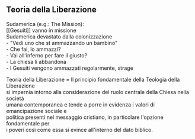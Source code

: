 ## Teoria della Liberazione  
Sudamerica (e.g.: The Mission):  
 [[Gesuiti]] vanno in missione  
 Sudamerica devastato dalla colonizzazione  
	- "Vedi uno che st ammazzando un bambino"  
	- Che fai, lo ammazzi?  
	- Vai all'inferno per fare il giusto?  
		- La chiesa li abbandona  
			- I Gesuiti vengono ammazzati regolarmente, strage  
  
Teoria della Liberazione = Il principio fondamentale della Teologia della Liberazione  
	si impernia intorno alla considerazione del ruolo centrale della Chiesa nella società  
	umana contemporanea e tende a porre in evidenza i valori di emancipazione sociale e  
	politica presenti nel messaggio cristiano, in particolare l'opzione fondamentale per  
	i poveri così come essa si evince all'interno del dato biblico.  
